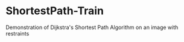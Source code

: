 # ShortestPath-Train
Demonstration of Dijkstra's Shortest Path Algorithm on an image with restraints
